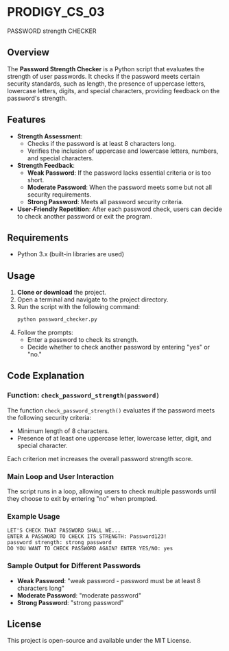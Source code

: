 # PRODIGY_CS_03
PASSWORD strength CHECKER

## Overview

The **Password Strength Checker** is a Python script that evaluates the strength of user passwords. It checks if the password meets certain security standards, such as length, the presence of uppercase letters, lowercase letters, digits, and special characters, providing feedback on the password's strength.

## Features

- **Strength Assessment**:
  - Checks if the password is at least 8 characters long.
  - Verifies the inclusion of uppercase and lowercase letters, numbers, and special characters.
- **Strength Feedback**:
  - **Weak Password**: If the password lacks essential criteria or is too short.
  - **Moderate Password**: When the password meets some but not all security requirements.
  - **Strong Password**: Meets all password security criteria.
- **User-Friendly Repetition**: After each password check, users can decide to check another password or exit the program.

## Requirements

- Python 3.x (built-in libraries are used)

## Usage

1. **Clone or download** the project.
2. Open a terminal and navigate to the project directory.
3. Run the script with the following command:
   ```bash
   python password_checker.py
   ```
4. Follow the prompts:
   - Enter a password to check its strength.
   - Decide whether to check another password by entering "yes" or "no."

## Code Explanation

### Function: `check_password_strength(password)`

The function `check_password_strength()` evaluates if the password meets the following security criteria:
  - Minimum length of 8 characters.
  - Presence of at least one uppercase letter, lowercase letter, digit, and special character.

Each criterion met increases the overall password strength score.

### Main Loop and User Interaction

The script runs in a loop, allowing users to check multiple passwords until they choose to exit by entering "no" when prompted.

### Example Usage

```
LET'S CHECK THAT PASSWORD SHALL WE...
ENTER A PASSWORD TO CHECK ITS STRENGTH: Password123!
password strength: strong password
DO YOU WANT TO CHECK PASSWORD AGAIN? ENTER YES/NO: yes
```

### Sample Output for Different Passwords

- **Weak Password**: "weak password - password must be at least 8 characters long"
- **Moderate Password**: "moderate password"
- **Strong Password**: "strong password"

## License

This project is open-source and available under the MIT License.
